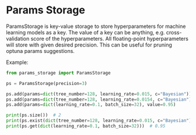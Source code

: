 # Params Storage

ParamsStorage is key-value storage to store hyperparameters for machine learning models as a key. The value of a key
can be anything, e.g. cross-validation score of the hyperparameters. All floating-point hyperparameters will store
with given desired precision. This can be useful for pruning optuna params suggestions.

Example:

```python
from params_storage import ParamsStorage

ps = ParamsStorage(precision=3)

ps.add(params=dict(tree_number=128, learning_rate=0.015, c="Bayesian"))
ps.add(params=dict(tree_number=128, learning_rate=0.0154, c="Bayesian"))
ps.add(params=dict(learning_rate=0.1, batch_size=32), value=0.95)

print(ps.size())  # 2
print(ps.exist(dict(tree_number=128, learning_rate=0.015, c="Bayesian")))  # True
print(ps.get(dict(learning_rate=0.1, batch_size=32)))  # 0.95
```